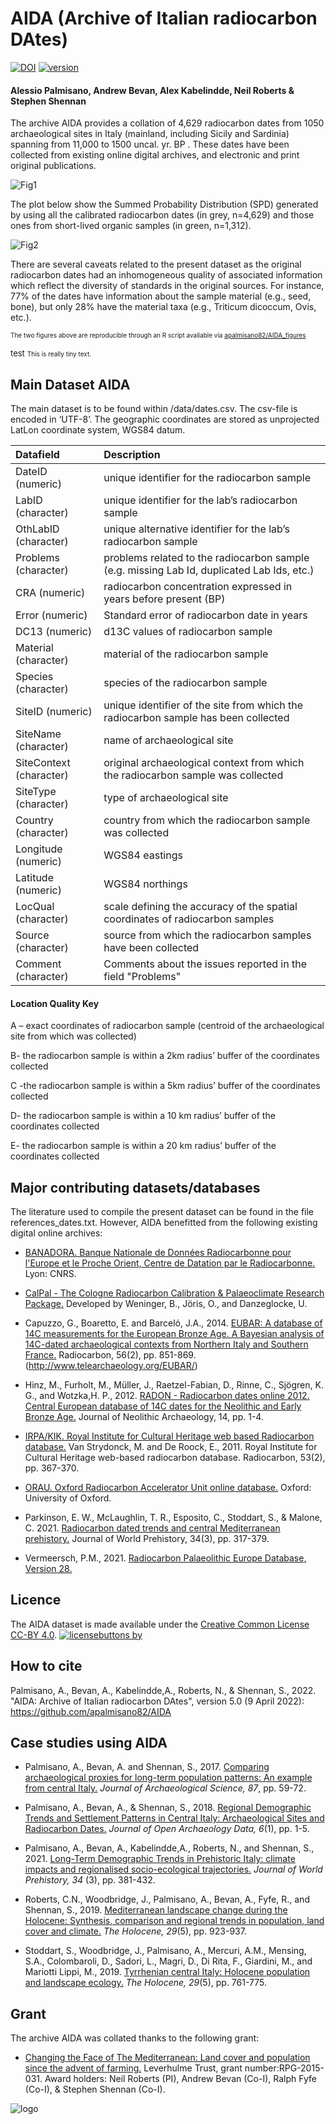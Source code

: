 # AIDA (Archive of Italian radiocarbon DAtes)

[![DOI](https://zenodo.org/badge/DOI/10.5281/zenodo.6427045.svg)](https://doi.org/10.5281/zenodo.6427045)
[![version](https://img.shields.io/badge/version-5.0-cyan.svg)](https://github.com/apalmisano82/AIDA)


#### Alessio Palmisano, Andrew Bevan, Alex Kabelindde, Neil Roberts & Stephen Shennan 

The archive AIDA provides a collation of 4,629 radiocarbon dates from 1050 archaeological sites in Italy  (mainland, including Sicily and Sardinia) spanning from 11,000 to 1500 uncal. yr. BP . These dates have been collected from existing online digital archives, and electronic and print original publications. 

![Fig1](https://user-images.githubusercontent.com/13691742/162706789-3928ce41-12b5-47f2-b2bb-8f53f4876be3.jpg) 

The plot below show the Summed Probability Distribution (SPD) generated by using all the calibrated radiocarbon dates (in grey, n=4,629) and those ones from short-lived organic samples (in green, n=1,312).

![Fig2](https://user-images.githubusercontent.com/13691742/162708262-7034c46b-a9ec-4334-a3cc-fda2c2a2a22e.jpg)

There are several caveats related to the present dataset as the original radiocarbon dates had an inhomogeneous quality of associated information which reflect the diversity of standards in the original sources. For instance, 77% of the dates have information about the sample material (e.g., seed, bone), but only 28% have the material taxa (e.g., Triticum dicoccum, Ovis, etc.).  

 <font size="1">The two figures above are reproducible through an R script available via [apalmisano82/AIDA_figures](https://github.com/apalmisano82/AIDA_figures)</font>
 
 <font size="2">test</font>
 <font size="1">This is really tiny text.</font>

## Main Dataset AIDA

The main dataset is to be found within /data/dates.csv. The csv-file is encoded in ‘UTF-8’. The geographic coordinates are stored as unprojected LatLon coordinate system, WGS84 datum. 


| Datafield | Description 
| :-----------   | :----------------------- | 
| DateID (numeric) | unique identifier for the radiocarbon sample | 
| LabID (character) | unique identifier for the lab’s radiocarbon sample |
|OthLabID (character)| unique alternative identifier for the lab’s radiocarbon sample |
|Problems (character)| problems related to the radiocarbon sample (e.g. missing Lab Id, duplicated Lab Ids, etc.)|
|CRA (numeric)| radiocarbon concentration expressed in years before present (BP)|
|Error (numeric)| Standard error of radiocarbon date in years|
|DC13 (numeric)| d13C values of radiocarbon sample|
|Material (character)| material of the radiocarbon sample|
|Species (character)| species of the radiocarbon sample|
|SiteID (numeric)| unique identifier of the site from which the radiocarbon sample has been collected|
|SiteName (character)| name of archaeological site|
|SiteContext (character)| original archaeological context from which the radiocarbon sample was collected|
|SiteType (character)| type of archaeological site|
|Country (character)| country from which the radiocarbon sample was collected|
|Longitude (numeric)| WGS84 eastings|
|Latitude (numeric)| WGS84 northings|
|LocQual (character)| scale defining the accuracy of the spatial coordinates of radiocarbon samples|
|Source (character)| source from which the radiocarbon samples have been collected|
|Comment (character)| Comments about the issues reported in the field "Problems"|

#### Location Quality Key

A – exact coordinates of radiocarbon sample (centroid of the archaeological site from which was collected)

B- the radiocarbon sample is within a 2km radius’ buffer of the coordinates collected

C -the radiocarbon sample is within a 5km radius’ buffer of the coordinates collected

D- the radiocarbon sample is within a 10 km radius’ buffer of the coordinates collected

E- the radiocarbon sample is within a 20 km radius’ buffer of the coordinates collected


## Major contributing datasets/databases

The literature used to compile the present dataset can be found in the file references_dates.txt. However, AIDA benefitted from the following existing digital online archives:

* [BANADORA. Banque Nationale de Données Radiocarbonne pour l'Europe et le Proche Orient, Centre de Datation par le Radiocarbonne.](http://www.arar.mom.fr/banadora/) Lyon: CNRS.  

* [CalPal - The Cologne Radiocarbon Calibration & Palaeoclimate Research Package.](https://uni-koeln.academia.edu/BernhardWeninger/CalPal) Developed by Weninger, B., Jöris, O., and Danzeglocke, U.

* Capuzzo, G., Boaretto, E. and Barceló, J.A., 2014. [EUBAR: A database of 14C measurements for the European Bronze Age. A Bayesian analysis of 14C-dated archaeological contexts from Northern Italy and Southern France.](https://www.cambridge.org/core/journals/radiocarbon/article/abs/eubar-a-database-of-14c-measurements-for-the-european-bronze-age-a-bayesian-analysis-of-14cdated-archaeological-contexts-from-northern-italy-and-southern-france/DF3C690F061B00012963E4ACED54BDD0) Radiocarbon, 56(2), pp. 851-869.(http://www.telearchaeology.org/EUBAR/)

* Hinz, M., Furholt, M., Müller, J., Raetzel-Fabian, D., Rinne, C.,  Sjögren, K. G., and Wotzka,H. P., 2012. [RADON - Radiocarbon dates online 2012. Central European database of 14C dates for the Neolithic and Early Bronze Age.](http://radon.ufg.uni-kiel.de/) Journal of Neolithic Archaeology, 14, pp. 1-4.

* [IRPA/KIK. Royal Institute for Cultural Heritage web based Radiocarbon database.](http://c14.kikirpa.be/) Van Strydonck, M. and De Roock, E., 2011. Royal Institute for Cultural Heritage web-based radiocarbon database. Radiocarbon, 53(2), pp. 367-370. 

* [ORAU. Oxford Radiocarbon Accelerator Unit online database.](https://c14.arch.ox.ac.uk/database/db.php) Oxford: University of Oxford.

* Parkinson, E. W., McLaughlin, T. R., Esposito, C., Stoddart, S., & Malone, C. 2021. [Radiocarbon dated trends and central Mediterranean prehistory.](https://doi.org/10.1007/s10963-021-09158-4) Journal of World Prehistory, 34(3), pp. 317-379.     

* Vermeersch, P.M., 2021. [Radiocarbon Palaeolithic Europe Database, Version 28.](https://ees.kuleuven.be/geography/projects/14c-palaeolithic/index.html)


## Licence

The AIDA dataset is made available under the [Creative Common License CC-BY 4.0](https://creativecommons.org/licenses/by/4.0/). 
[![licensebuttons by](https://licensebuttons.net/l/by/3.0/88x31.png)](https://creativecommons.org/licenses/by/4.0)

## How to cite
Palmisano, A., Bevan, A., Kabelindde,A., Roberts, N., & Shennan, S., 2022. "AIDA: Archive of Italian radiocarbon DAtes", version 5.0 (9 April 2022): https://github.com/apalmisano82/AIDA

## Case studies using AIDA

* Palmisano, A., Bevan, A. and Shennan, S., 2017. [Comparing archaeological proxies for long-term population patterns: An example from central Italy.](https://www.sciencedirect.com/science/article/pii/S0305440317301474)<em> Journal of Archaeological Science, 87</em>, pp. 59-72.

* Palmisano, A., Bevan, A., & Shennan, S., 2018. [Regional Demographic Trends and Settlement Patterns in Central Italy: Archaeological Sites and Radiocarbon Dates.](http://doi.org/10.5334/joad.43)<em> Journal of Open Archaeology Data, 6</em>(1), pp. 1-5. 

* Palmisano, A., Bevan, A., Kabelindde,A., Roberts, N., and Shennan, S., 2021. [Long-Term Demographic Trends in Prehistoric Italy: climate impacts and regionalised socio-ecological trajectories.](https://doi.org/10.1007/s10963-021-09159-3)<em> Journal of World Prehistory, 34</em> (3), pp. 381-432.  

* Roberts, C.N., Woodbridge, J., Palmisano, A., Bevan, A., Fyfe, R., and Shennan, S., 2019. [Mediterranean landscape change during the Holocene: Synthesis, comparison and regional trends in population, land cover and climate.](https://journals.sagepub.com/doi/abs/10.1177/0959683619826697)<em> The Holocene, 29</em>(5), pp. 923-937.

* Stoddart, S., Woodbridge, J., Palmisano, A., Mercuri, A.M., Mensing, S.A., Colombaroli, D., Sadori, L., Magri, D., Di Rita, F., Giardini, M., and Mariotti Lippi, M., 2019. [Tyrrhenian central Italy: Holocene population and landscape ecology.](https://journals.sagepub.com/doi/abs/10.1177/0959683619826696)<em> The Holocene, 29</em>(5), pp. 761-775.

## Grant

The archive AIDA was collated thanks to the following grant:

* [Changing the Face of The Mediterranean: Land cover and population since the advent of farming.](https://www.plymouth.ac.uk/research/centre-for-research-in-environment-and-society-ceres/changing-the-face-of-the-mediterranean-land-cover-and-population-since-the-advent-of-farming) Leverhulme Trust, grant number:RPG-2015-031. Award holders: Neil Roberts (PI), Andrew Bevan (Co-I), Ralph Fyfe (Co-I), & Stephen Shennan (Co-I). 

![logo](https://user-images.githubusercontent.com/13691742/128041312-cd2969ab-7be7-4660-87e7-0539a36c7b2a.png)
